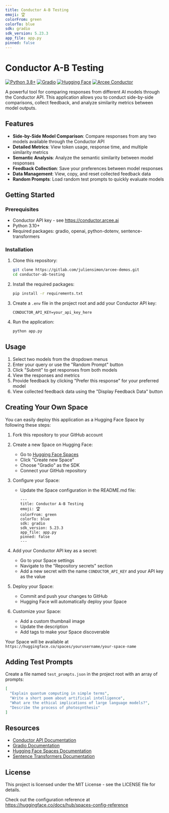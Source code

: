 ```yaml
---
title: Conductor A-B Testing
emoji: 🏆
colorFrom: green
colorTo: blue
sdk: gradio
sdk_version: 5.23.3
app_file: app.py
pinned: false
---
```


# Conductor A-B Testing

[![Python 3.8+](https://img.shields.io/badge/python-3.8+-blue.svg)](https://www.python.org/downloads/)
[![Gradio](https://img.shields.io/badge/Gradio-5.23.3-orange)](https://gradio.app/)
[![Hugging Face](https://img.shields.io/badge/Hugging%20Face-Spaces-yellow)](https://huggingface.co/spaces)
[![Arcee Conductor](https://img.shields.io/badge/Arcee-Conductor-purple)](https://conductor.arcee.ai)

A powerful tool for comparing responses from different AI models through the Conductor API. This application allows you to conduct side-by-side comparisons, collect feedback, and analyze similarity metrics between model outputs.

## Features

- **Side-by-Side Model Comparison**: Compare responses from any two models available through the Conductor API
- **Detailed Metrics**: View token usage, response time, and multiple similarity metrics
- **Semantic Analysis**: Analyze the semantic similarity between model responses
- **Feedback Collection**: Save your preferences between model responses
- **Data Management**: View, copy, and reset collected feedback data
- **Random Prompts**: Load random test prompts to quickly evaluate models

## Getting Started

### Prerequisites

- Conductor API key - see https://conductor.arcee.ai
- Python 3.10+
- Required packages: gradio, openai, python-dotenv, sentence-transformers

### Installation

1. Clone this repository:
   ```bash
   git clone https://gitlab.com/juliensimon/arcee-demos.git
   cd conductor-ab-testing
   ```

2. Install the required packages:
   ```bash
   pip install -r requirements.txt
   ```

3. Create a `.env` file in the project root and add your Conductor API key:
   ```
   CONDUCTOR_API_KEY=your_api_key_here
   ```

4. Run the application:
   ```bash
   python app.py
   ```

## Usage

1. Select two models from the dropdown menus
2. Enter your query or use the "Random Prompt" button
3. Click "Submit" to get responses from both models
4. View the responses and metrics
5. Provide feedback by clicking "Prefer this response" for your preferred model
6. View collected feedback data using the "Display Feedback Data" button

## Creating Your Own Space

You can easily deploy this application as a Hugging Face Space by following these steps:

1. Fork this repository to your GitHub account

2. Create a new Space on Hugging Face:
   - Go to [Hugging Face Spaces](https://huggingface.co/spaces)
   - Click "Create new Space"
   - Choose "Gradio" as the SDK
   - Connect your GitHub repository

3. Configure your Space:
   - Update the Space configuration in the README.md file:
     ```
     ---
     title: Conductor A-B Testing
     emoji: 🏆
     colorFrom: green
     colorTo: blue
     sdk: gradio
     sdk_version: 5.23.3
     app_file: app.py
     pinned: false
     ---
     ```

4. Add your Conductor API key as a secret:
   - Go to your Space settings
   - Navigate to the "Repository secrets" section
   - Add a new secret with the name `CONDUCTOR_API_KEY` and your API key as the value

5. Deploy your Space:
   - Commit and push your changes to GitHub
   - Hugging Face will automatically deploy your Space

6. Customize your Space:
   - Add a custom thumbnail image
   - Update the description
   - Add tags to make your Space discoverable

Your Space will be available at `https://huggingface.co/spaces/yourusername/your-space-name`

## Adding Test Prompts

Create a file named `test_prompts.json` in the project root with an array of prompts:

```json
[
  "Explain quantum computing in simple terms",
  "Write a short poem about artificial intelligence",
  "What are the ethical implications of large language models?",
  "Describe the process of photosynthesis"
]
```

## Resources

- [Conductor API Documentation](https://conductor.arcee.ai/docs)
- [Gradio Documentation](https://gradio.app/docs/)
- [Hugging Face Spaces Documentation](https://huggingface.co/docs/hub/spaces-overview)
- [Sentence Transformers Documentation](https://www.sbert.net/)

## License

This project is licensed under the MIT License - see the LICENSE file for details.

Check out the configuration reference at https://huggingface.co/docs/hub/spaces-config-reference
